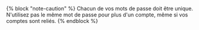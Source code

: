 {% block "note-caution" %} Chacun de vos mots de passe doit être unique. N'utilisez pas le même mot de passe pour plus d'un compte, même si vos comptes sont reliés. {% endblock %}
